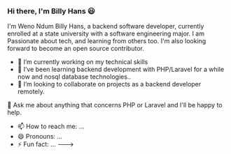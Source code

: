 ### Hi there, I'm Billy Hans 😃

I'm Weno Ndum Billy Hans, a backend software developer, currently enrolled at a state university with a software engineering major. I am Passionate about tech, and learning from others too.
I'm also looking forward to become an open source contributor.

- 🔭 I’m currently working on my technical skills
- 🌱 I’ve been learning backend development with PHP/Laravel for a while now and nosql database technologies..
- 👯 I’m looking to collaborate on projects as a backend developer remotely.
<!--- 🤔 I’m looking for help with ... --->
💬 Ask me about anything that concerns PHP or Laravel and I'll be happy to help.
- 📫 How to reach me: ...
- 😄 Pronouns: ...
- ⚡ Fun fact: ...
--->
